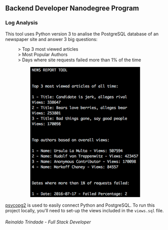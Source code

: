 ## Backend Developer Nanodegree Program
### Log Analysis

This tool uses Python version 3 to analise the PostgreSQL database of an newspaper site and answer 3 big questions:

<dl>
  <dd>> Top 3 most viewed articles</dd>
  <dd>> Most Popular Authors</dd>
  <dd>> Days where site requests failed more than 1% of the time</dd>
</dl>

<p align="center">
  <img src="/Example.png">
</p>

[psycopg2](http://initd.org/psycopg/) is used to easily connect Python and PostgreSQL.
To run this project locally, you'll need to set-up the views included in the ```views.sql``` file.

###### Reinaldo Trindade - Full Stack Developer